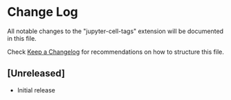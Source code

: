 # Change Log

All notable changes to the "jupyter-cell-tags" extension will be documented in this file.

Check [Keep a Changelog](http://keepachangelog.com/) for recommendations on how to structure this file.

## [Unreleased]

- Initial release